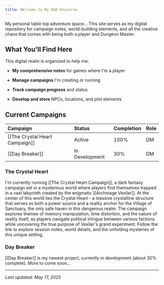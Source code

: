 ```yaml
---
title: Welcome to My D&D Universe
---
```


My personal table top adventure space... This site serves as my digital repository for campaign notes, world-building elements, and all the creative chaos that comes with being both a player and Dungeon Master.

## What You'll Find Here

This digital realm is organized to help me:

- **My comprehensive notes** for games where I'm a player

- **Manage campaigns** I'm creating or running

- **Track campaign progress** and status

- **Develop and store** NPCs, locations, and plot elements

## Current Campaigns

| Campaign              | Status         | Completion | Role |
| :-------------------- | :------------- | :--------- | :--- |
| [[The Crystal Heart Campaign]] | Active         | 100%       | DM   |
| [[Day Breaker]]       | In Development | 30%        | DM   |

### The Crystal Heart

I'm currently running [[The Crystal Heart Campaign]], a dark fantasy campaign set in a mysterious world where players find themselves trapped in a vast labyrinth created by the enigmatic [[Archmage Vexilar]]. At the center of this world lies the Crystal Heart - a massive crystalline structure that serves as both a power source and a reality anchor for the Village of Sanctuary, the only safe haven in this dangerous realm. The campaign explores themes of memory manipulation, time distortion, and the nature of reality itself, as players navigate political intrigue between various factions while uncovering the true purpose of Vexilar's grand experiment. Follow the link to explore session notes, world details, and the unfolding mysteries of this unique setting.

### Day Breaker

[[Day Breaker]] is my newest project, currently in development (about 30% complete). More to come soon...

---

*Last updated: May 17, 2025*